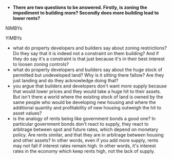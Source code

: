 
- **There are two questions to be answered. Firstly, is zoning the impediment to building more? Secondly does more building lead to lower rents?**

NIMBYs



YIMBYs
- what do property developers and builders say about zoning restrictions? Do they say that it is indeed not a constraint on them building? And if they do say it's a constraint is that just because it's in their best interest to loosen zoning controls? 
- what do property developers and builders say about the huge stock of permitted but undeveloped land? Why is it sitting there fallow? Are they just landing and do they acknowledge doing that?
- you argue that builders and developers don't want more supply because that would lower prices and they would take a huge hit to their assets. But isn't there a world where the existing stock of land is owned by the same people who would be developing new housing and where the additional quantity and profitability of new housing outweigh the hit to asset values?
- is the analogy of rents being like government bonds a good one? In particular government bonds don't react to supply, they react to arbitrage between spot and future rates, which depend on monetary policy. Are rents similar, and that they are in arbitrage between housing and other assets? In other words, even if you add more supply, rents may not fall if interest rates remain high. In other words, it's interest rates in the economy which keep rents high, not the lack of supply.
